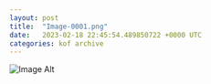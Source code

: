 ```yaml
---
layout:	post
title:	"Image-0001.png"
date:	2023-02-18 22:45:54.489850722 +0000 UTC
categories:	kof archive
---
```


![Image Alt](https://k0f.github.io/assets/Image-0001.png)
